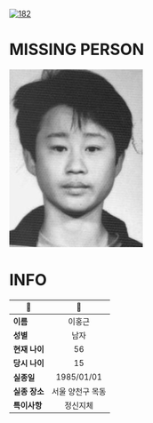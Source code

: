 [![182](https://img.shields.io/badge/%EC%8B%A4%EC%A2%85%EC%8B%A0%EA%B3%A0%EB%8A%94%20%EA%B5%AD%EB%B2%88%EC%97%86%EC%9D%B4-182-blue)](http://safe182.go.kr/index.do)

# MISSING PERSON

<img src="./missing_person.jpg">

# INFO

|🔑|💎|
|--|:--:|
|**이름**|이홍근|
|**성별**|남자|
|**현재 나이**|56|
|**당시 나이**|15|
|**실종일**|1985/01/01|
|**실종 장소**|서울 양천구 목동 |
|**특이사항**|정신지체|
